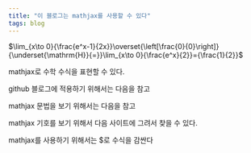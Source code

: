 ```yaml
---
title: "이 블로그는 mathjax를 사용할 수 있다"
tags: blog
---
```


$\lim_{x\to 0}{\frac{e^x-1}{2x}}\overset{\left[\frac{0}{0}\right]}{\underset{\mathrm{H}}{=}}\lim_{x\to 0}{\frac{e^x}{2}}={\frac{1}{2}}$

mathjax로 수학 수식을 표현할 수 있다.

github 블로그에 적용하기 위해서는 다음을 참고

mathjax 문법을 보기 위해서는 다음을 참고

mathjax 기호를 보기 위해서 다음 사이트에 그려서 찾을 수 있다.

mathjax를 사용하기 위해서는 $로 수식을 감싼다
